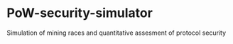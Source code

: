 # PoW-security-simulator
Simulation of mining races and quantitative assesment of protocol security 
